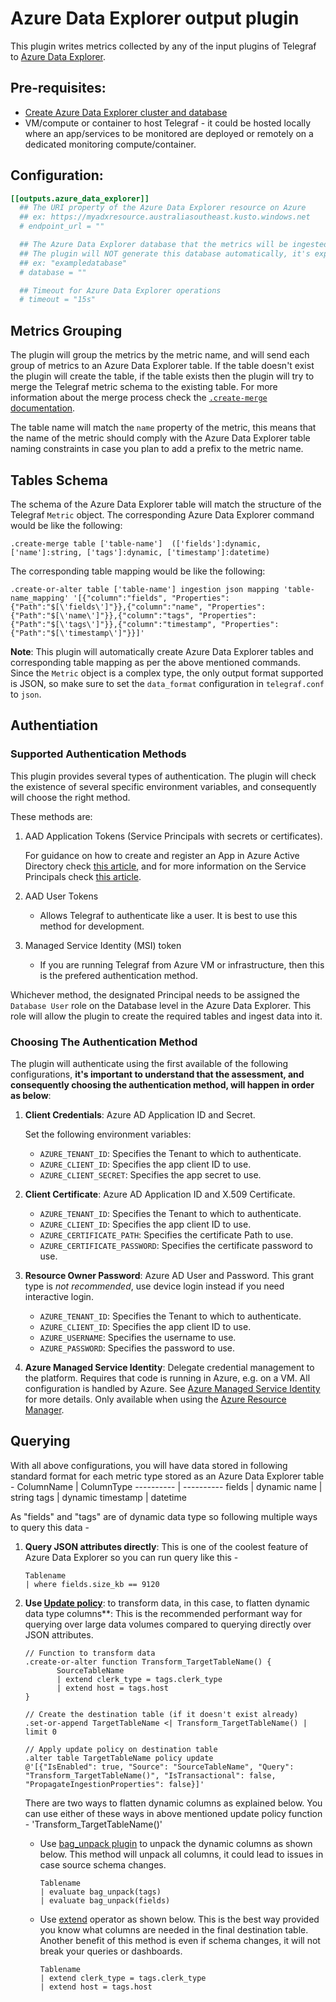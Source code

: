 # Azure Data Explorer output plugin

This plugin writes metrics collected by any of the input plugins of Telegraf to [Azure Data Explorer](https://azure.microsoft.com/en-au/services/data-explorer/). 

## Pre-requisites:
- [Create Azure Data Explorer cluster and database](https://docs.microsoft.com/en-us/azure/data-explorer/create-cluster-database-portal)
- VM/compute or container to host Telegraf - it could be hosted locally where an app/services to be monitored are deployed or remotely on a dedicated monitoring compute/container.


## Configuration:

```toml
[[outputs.azure_data_explorer]]
  ## The URI property of the Azure Data Explorer resource on Azure
  ## ex: https://myadxresource.australiasoutheast.kusto.windows.net
  # endpoint_url = ""

  ## The Azure Data Explorer database that the metrics will be ingested into.
  ## The plugin will NOT generate this database automatically, it's expected that this database already exists before ingestion.
  ## ex: "exampledatabase"
  # database = ""

  ## Timeout for Azure Data Explorer operations
  # timeout = "15s"

```

## Metrics Grouping

The plugin will group the metrics by the metric name, and will send each group of metrics to an Azure Data Explorer table. If the table doesn't exist the plugin will create the table, if the table exists then the plugin will try to merge the Telegraf metric schema to the existing table. For more information about the merge process check the [`.create-merge` documentation](https://docs.microsoft.com/en-us/azure/data-explorer/kusto/management/create-merge-table-command).

The table name will match the `name` property of the metric, this means that the name of the metric should comply with the Azure Data Explorer table naming constraints in case you plan to add a prefix to the metric name.

## Tables Schema

The schema of the Azure Data Explorer table will match the structure of the Telegraf `Metric` object. The corresponding Azure Data Explorer command would be like the following:
```
.create-merge table ['table-name']  (['fields']:dynamic, ['name']:string, ['tags']:dynamic, ['timestamp']:datetime)
```

The corresponding table mapping would be like the following:
```
.create-or-alter table ['table-name'] ingestion json mapping 'table-name_mapping' '[{"column":"fields", "Properties":{"Path":"$[\'fields\']"}},{"column":"name", "Properties":{"Path":"$[\'name\']"}},{"column":"tags", "Properties":{"Path":"$[\'tags\']"}},{"column":"timestamp", "Properties":{"Path":"$[\'timestamp\']"}}]'
```

**Note**: This plugin will automatically create Azure Data Explorer tables and corresponding table mapping as per the above mentioned commands. Since the `Metric` object is a complex type, the only output format supported is JSON, so make sure to set the `data_format` configuration in `telegraf.conf` to `json`.

## Authentiation

### Supported Authentication Methods
This plugin provides several types of authentication. The plugin will check the existence of several specific environment variables, and consequently will choose the right method. 

These methods are:


1. AAD Application Tokens (Service Principals with secrets or certificates).

    For guidance on how to create and register an App in Azure Active Directory check [this article](https://docs.microsoft.com/en-us/azure/active-directory/develop/quickstart-register-app#register-an-application), and for more information on the Service Principals check [this article](https://docs.microsoft.com/en-us/azure/active-directory/develop/app-objects-and-service-principals).


2. AAD User Tokens 
    - Allows Telegraf to authenticate like a user. It is best to use this method
      for development.

3. Managed Service Identity (MSI) token
    - If you are running Telegraf from Azure VM or infrastructure, then this is the prefered authentication method. 

[principal]: https://docs.microsoft.com/en-us/azure/active-directory/develop/active-directory-application-objects

Whichever method, the designated Principal needs to be assigned the `Database User` role on the Database level in the Azure Data Explorer. This role will allow the plugin to create the required tables and ingest data into it.

### Choosing The Authentication Method

The plugin will authenticate using the first available of the
following configurations, **it's important to understand that the assessment, and consequently choosing the authentication method, will happen in order as below**:

1. **Client Credentials**: Azure AD Application ID and Secret.

    Set the following environment variables:

    - `AZURE_TENANT_ID`: Specifies the Tenant to which to authenticate.
    - `AZURE_CLIENT_ID`: Specifies the app client ID to use.
    - `AZURE_CLIENT_SECRET`: Specifies the app secret to use.

2. **Client Certificate**: Azure AD Application ID and X.509 Certificate.

    - `AZURE_TENANT_ID`: Specifies the Tenant to which to authenticate.
    - `AZURE_CLIENT_ID`: Specifies the app client ID to use.
    - `AZURE_CERTIFICATE_PATH`: Specifies the certificate Path to use.
    - `AZURE_CERTIFICATE_PASSWORD`: Specifies the certificate password to use.

3. **Resource Owner Password**: Azure AD User and Password. This grant type is
   *not recommended*, use device login instead if you need interactive login.

    - `AZURE_TENANT_ID`: Specifies the Tenant to which to authenticate.
    - `AZURE_CLIENT_ID`: Specifies the app client ID to use.
    - `AZURE_USERNAME`: Specifies the username to use.
    - `AZURE_PASSWORD`: Specifies the password to use.

4. **Azure Managed Service Identity**: Delegate credential management to the
   platform. Requires that code is running in Azure, e.g. on a VM. All
   configuration is handled by Azure. See [Azure Managed Service Identity][msi]
   for more details. Only available when using the [Azure Resource Manager][arm].

[msi]: https://docs.microsoft.com/en-us/azure/active-directory/msi-overview
[arm]: https://docs.microsoft.com/en-us/azure/azure-resource-manager/resource-group-overview


## Querying
With all above configurations, you will have data stored in following standard format for each metric type stored as an Azure Data Explorer table -
ColumnName | ColumnType
---------- | ----------
fields	|	dynamic
name	|	string
tags	|	dynamic
timestamp	|	datetime

As "fields" and "tags" are of dynamic data type so following multiple ways to query this data -
1. **Query JSON attributes directly**: This is one of the coolest feature of Azure Data Explorer so you can run query like this -
   ```
   Tablename
   | where fields.size_kb == 9120
   ```
2. **Use [Update policy](https://docs.microsoft.com/en-us/azure/data-explorer/kusto/management/updatepolicy)**: to transform data, in this case, to flatten dynamic data type columns**: This is the recommended performant way for querying over large data volumes compared to querying directly over JSON attributes. 
      ```
      // Function to transform data
      .create-or-alter function Transform_TargetTableName() {
             SourceTableName 
             | extend clerk_type = tags.clerk_type
             | extend host = tags.host
      } 

      // Create the destination table (if it doesn't exist already)
      .set-or-append TargetTableName <| Transform_TargetTableName() | limit 0

      // Apply update policy on destination table
      .alter table TargetTableName policy update
      @'[{"IsEnabled": true, "Source": "SourceTableName", "Query": "Transform_TargetTableName()", "IsTransactional": false, "PropagateIngestionProperties": false}]'

      ```
      There are two ways to flatten dynamic columns as explained below. You can use either of these ways in above mentioned update policy function - 'Transform_TargetTableName()'
    - Use [bag_unpack plugin](https://docs.microsoft.com/en-us/azure/data-explorer/kusto/query/bag-unpackplugin) to unpack the dynamic columns as shown below. This method will unpack all columns, it could lead to issues in case source schema changes.
       ```
       Tablename
       | evaluate bag_unpack(tags)
       | evaluate bag_unpack(fields)
       ```
    
    - Use [extend](https://docs.microsoft.com/en-us/azure/data-explorer/kusto/query/extendoperator) operator as shown below. This is the best way provided you know what columns are needed in the final destination table. Another benefit of this method is even if schema changes, it will not break your queries or dashboards.
       ```
       Tablename
       | extend clerk_type = tags.clerk_type
       | extend host = tags.host
       ```

